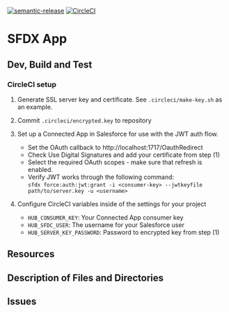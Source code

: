 [![semantic-release](https://img.shields.io/badge/%20%20%F0%9F%93%A6%F0%9F%9A%80-semantic--release-e10079.svg)](https://github.com/semantic-release/semantic-release)
[![CircleCI](https://circleci.com/gh/hyrsky/salesforce-paymenthighway.svg?style=svg)](https://circleci.com/gh/hyrsky/salesforce-paymenthighway)

# SFDX App

## Dev, Build and Test

### CircleCI setup
1. Generate SSL server key and certificate. See ``.circleci/make-key.sh`` as an example.
2. Commit ``.circleci/encrypted.key`` to repository
3. Set up a Connected App in Salesforce for use with the JWT auth flow.

   * Set the OAuth callback to http://localhost:1717/OauthRedirect
   * Check Use Digital Signatures and add your certificate from step (1)
   * Select the required OAuth scopes - make sure that refresh is enabled.
   * Verify JWT works through the following command:  
   ``sfdx force:auth:jwt:grant -i <consumer-key> --jwtkeyfile path/to/server.key -u <username>``
4. Configure CircleCI variables inside of the settings for your project

   * ``HUB_CONSUMER_KEY``: Your Connected App consumer key  
   * ``HUB_SFDC_USER``: The username for your Salesforce user
   * ``HUB_SERVER_KEY_PASSWORD``: Password to encrypted key from step (1)

## Resources

## Description of Files and Directories

## Issues
